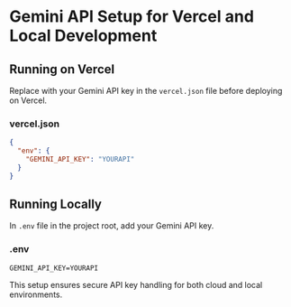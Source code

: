 # Gemini API Setup for Vercel and Local Development

## Running on Vercel
Replace with your Gemini API key in the `vercel.json` file before deploying on Vercel.

### **vercel.json**
```json
{
  "env": {
    "GEMINI_API_KEY": "YOURAPI"
  }
}
```

## Running Locally
In `.env` file in the project root, add your Gemini API key.

### **.env**
```
GEMINI_API_KEY=YOURAPI
```

This setup ensures secure API key handling for both cloud and local environments.

